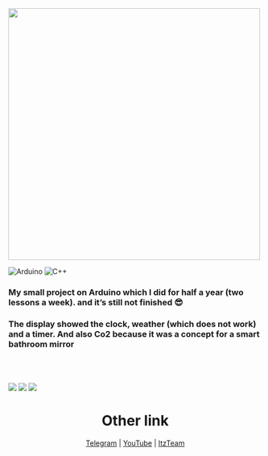 <img src="https://cdn.discordapp.com/attachments/1184126857512243210/1210246026909450270/ymnoe_zerkalo.png?ex=65e9dc72&is=65d76772&hm=a9797fe3f21dae23bb335a259cff07b1e144f0a48c10f712608918fd849b28db&" width=500px>

<br>

![Arduino](https://img.shields.io/badge/-Arduino-00979D?style=for-the-badge&logo=Arduino&logoColor=white) ![C++](https://img.shields.io/badge/c++-%2300599C.svg?style=for-the-badge&logo=c%2B%2B&logoColor=white)

<h3>My small project on Arduino which I did for half a year (two lessons a week). and it’s still not finished 😎</b3>

<h3>The display showed the clock, weather (which does not work) and a timer. Аnd also Co2 because it was a concept for a smart bathroom mirror</h3>

<br>

<br>

<br>

<img src="https://cdn.discordapp.com/attachments/1184126857512243210/1210247365055742002/image.png?ex=65e9ddb1&is=65d768b1&hm=08e74c4bf616751055f4379ff2d42da10d1a70735914ebcdcbe048c4e78aba94&">

<img src="https://cdn.discordapp.com/attachments/1184126857512243210/1210247365651472394/image.png?ex=65e9ddb1&is=65d768b1&hm=3a4a2c622e2ca55efdb2030cd445c79d28d3ca476d0248dbb895482bdbf8ff92&">

<img src="https://cdn.discordapp.com/attachments/1184126857512243210/1210247366763089970/image.png?ex=65e9ddb1&is=65d768b1&hm=e1a68fa5058465766f15d18244e45442960d2a61643da523065c206aafeec2b9&">

<br>

<h1 align="center">Other link</h1>

<div align="center">

[Telegram](https://t.me/kenyka)
|
[YouTube](https://www.youtube.com/channel/UCM6InRH22Xno8nywrZnbhLA)
|
[ItzTeam](https://studio.itzteam.ru)
